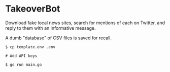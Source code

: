 # TakeoverBot

Download fake local news sites, search for mentions of each on Twitter, and reply to them with an informative message.

A dumb "database" of CSV files is saved for recall.

```
$ cp template.env .env

# Add API keys

$ go run main.go
```
